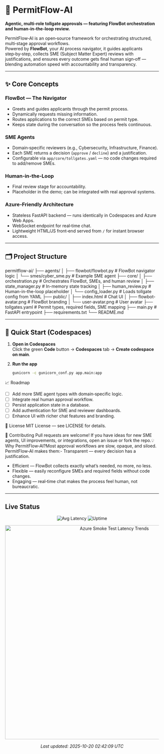 # 🚦 PermitFlow‑AI

**Agentic, multi‑role tollgate approvals — featuring FlowBot orchestration and human‑in‑the‑loop review.**

PermitFlow‑AI is an open‑source framework for orchestrating structured, multi‑stage approval workflows.  
Powered by **FlowBot**, your AI process navigator, it guides applicants step‑by‑step, collects SME (Subject Matter Expert) reviews with justifications, and ensures every outcome gets final human sign‑off — blending automation speed with accountability and transparency.

---

## ✨ Core Concepts

### **FlowBot — The Navigator**
- Greets and guides applicants through the permit process.
- Dynamically requests missing information.
- Routes applications to the correct SMEs based on permit type.
- Keeps state during the conversation so the process feels continuous.

### **SME Agents**
- Domain‑specific reviewers (e.g., Cybersecurity, Infrastructure, Finance).
- Each SME returns a decision (`approve` / `decline`) and a justification.
- Configurable via `app/core/tollgates.yaml` — no code changes required to add/remove SMEs.

### **Human‑in‑the‑Loop**
- Final review stage for accountability.
- Placeholder in the demo; can be integrated with real approval systems.

### **Azure‑Friendly Architecture**
- Stateless FastAPI backend — runs identically in Codespaces and Azure Web Apps.
- WebSocket endpoint for real‑time chat.
- Lightweight HTML/JS front‑end served from `/` for instant browser access.

---

## 🗂 Project Structure
permitflow-ai/ ├── agents/ │   ├── flowbot/flowbot.py       # FlowBot navigator logic │   └── smes/cyber_sme.py        # Example SME agent ├── core/ │   ├── orchestration.py         # Orchestrates FlowBot, SMEs, and human review │   ├── state_manager.py         # In-memory state tracking │   ├── human_review.py          # Human-in-the-loop placeholder │   └── config_loader.py         # Loads tollgate config from YAML ├── public/ │   ├── index.html               # Chat UI │   ├── flowbot-avatar.png       # FlowBot branding │   └── user-avatar.png          # User avatar ├── tollgates.yaml               # Permit types, required fields, SME mapping ├── main.py                      # FastAPI entrypoint ├── requirements.txt └── README.md


---

## 🚀 Quick Start (Codespaces)

1. **Open in Codespaces**  
   Click the green **Code** button → **Codespaces** tab → **Create codespace on main**.

2. **Run the app**  
   ```bash
   gunicorn -c gunicorn_conf.py app.main:app

📈 Roadmap
- [ ] Add more SME agent types with domain‑specific logic.
- [ ] Integrate real human approval workflow.
- [ ] Persist application state in a database.
- [ ] Add authentication for SME and reviewer dashboards.
- [ ] Enhance UI with richer chat features and branding.

📜 
License MIT License — see LICENSE for details.


🤝 Contributing
Pull requests are welcome!
If you have ideas for new SME agents, UI improvements, or integrations, open an issue or fork the repo.💡 Why PermitFlow‑AI?Most approval workflows are slow, opaque, and siloed.
PermitFlow‑AI makes them:- Transparent — every decision has a justification.
- Efficient — FlowBot collects exactly what’s needed, no more, no less.
- Flexible — easily reconfigure SMEs and required fields without code changes.
- Engaging — real‑time chat makes the process feel human, not bureaucratic.

---

## Live Status

<p align="center">
  <img src="https://img.shields.io/endpoint?url=https://gist.githubusercontent.com/wbettini/93c19d78e2f7ea5477c83cfa3bb5b2d3/raw/latency.json&cacheSeconds=60" alt="Avg Latency">
  <img src="https://img.shields.io/endpoint?url=https://gist.githubusercontent.com/wbettini/8902bf762ca4daa4a38e4e7b4b0c483f/raw/uptime.json&cacheSeconds=60" alt="Uptime">
</p>

<p align="center">
  <img src="https://raw.githubusercontent.com/wbettini/permitflow-ai/main/monitoring/latency_trends.png" alt="Azure Smoke Test Latency Trends" width="700">
</p>

<p align="center"><em>Last updated: <!--LAST_UPDATED-->2025-10-20 02:42:09 UTC<!--LAST_UPDATED--></em></p>